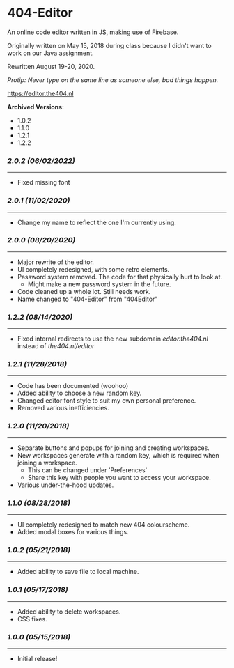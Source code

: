 # 404-Editor

An online code editor written in JS, making use of Firebase.

Originally written on May 15, 2018 during class because I didn't want to work on our Java assignment.

Rewritten August 19-20, 2020.

*Protip: Never type on the same line as someone else, bad things happen.*

https://editor.the404.nl

**Archived Versions:**
- 1.0.2
- 1.1.0
- 1.2.1
- 1.2.2

### *2.0.2 (06/02/2022)*
------------------------
- Fixed missing font

### *2.0.1 (11/02/2020)*
------------------------
- Change my name to reflect the one I'm currently using.

### *2.0.0 (08/20/2020)*
------------------------
- Major rewrite of the editor.
- UI completely redesigned, with some retro elements.
- Password system removed. The code for that physically hurt to look at.
    - Might make a new password system in the future.
- Code cleaned up a whole lot. Still needs work.
- Name changed to "404-Editor" from "404Editor"

### *1.2.2 (08/14/2020)*
------------------------
- Fixed internal redirects to use the new subdomain *editor.the404.nl* instead of *the404.nl/editor*

### *1.2.1 (11/28/2018)*
------------------------
- Code has been documented (woohoo)
- Added ability to choose a new random key.
- Changed editor font style to suit my own personal preference.
- Removed various inefficiencies.

### *1.2.0 (11/20/2018)*
------------------------
- Separate buttons and popups for joining and creating workspaces.
- New workspaces generate with a random key, which is required when joining a workspace.
    - This can be changed under 'Preferences'
    - Share this key with people you want to access your workspace.
- Various under-the-hood updates.

### *1.1.0 (08/28/2018)*
------------------------
- UI completely redesigned to match new 404 colourscheme.
- Added modal boxes for various things.

### *1.0.2 (05/21/2018)*
------------------------
- Added ability to save file to local machine.

### *1.0.1 (05/17/2018)*
------------------------
- Added ability to delete workspaces.
- CSS fixes.

### *1.0.0 (05/15/2018)*
------------------------
- Initial release!
